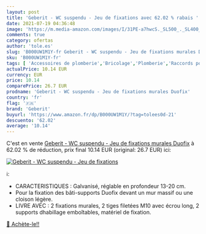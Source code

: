 ```yaml
---
layout: post
title: 'Geberit - WC suspendu - Jeu de fixations avec 62.02 % rabais '
date: 2021-07-19 04:36:48
image: 'https://m.media-amazon.com/images/I/31PE-a7hwcS._SL500_._SL400_.jpg'
comments: true
category: ofertas
author: 'tole.es'
slug: 'B000UW1M1Y-fr Geberit - WC suspendu - Jeu de fixations murales Duofix'
sku: 'B000UW1M1Y-fr'
tags: [ 'Accessoires de plomberie','Bricolage','Plomberie','Raccords pour tuyaux','geberit', ]
actualPrice: 10.14 EUR
currency: EUR
price: 10.14
comparePrice: 26.7 EUR
prodname: 'Geberit - WC suspendu - Jeu de fixations murales Duofix'
country: 'fr'
flag: '🇫🇷'
brand: 'Geberit'
buyurl: 'https://www.amazon.fr/dp/B000UW1M1Y/?tag=tolees0d-21'
descuento: '62.02'
average: '10.14'
---
```


C'est en vente [Geberit - WC suspendu - Jeu de fixations murales Duofix](https://www.amazon.fr/dp/B000UW1M1Y/?tag=tolees0d-21)  à  62.02 % de réduction, prix final  10.14 EUR (original: 26.7 EUR) ici:

[![Geberit - WC suspendu - Jeu de fixations](https://m.media-amazon.com/images/I/31PE-a7hwcS._SL500_._SL400_.jpg)](https://www.amazon.fr/dp/B000UW1M1Y/?tag=tolees0d-21)

ℹ️:

- CARACTERISTIQUES : Galvanisé, réglable en profondeur 13-20 cm.
- Pour la fixation des bâti-supports Duofix devant un mur massif ou une cloison légère.
- LIVRE AVEC : 2 fixations murales, 2 tiges filetées M10 avec écrou long, 2 supports dhabillage emboîtables, matériel de fixation.

[🛒 Achète-le!!](https://www.amazon.fr/dp/B000UW1M1Y/?tag=tolees0d-21)
